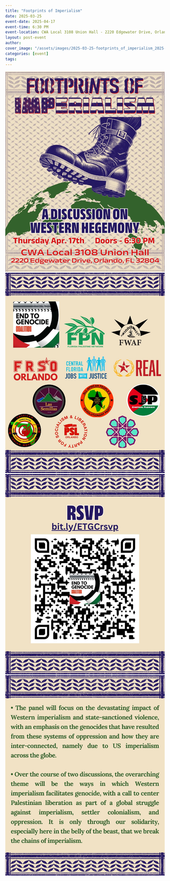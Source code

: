 ```yaml
---
title: "Footprints of Imperialism"
date: 2025-03-25
event-date: 2025-04-17
event-time: 6:30 PM
event-location: CWA Local 3108 Union Hall - 2220 Edgewater Drive, Orlando, FL 32804
layout: post-event
author: 
cover_image: "/assets/images/2025-03-25-footprints_of_imperialism_2025-04-17/cover.jpg"
categories: [event]
tags:
---
```


![1](/assets/images/2025-03-25-footprints_of_imperialism_2025-04-17/1.jpg)
![2](/assets/images/2025-03-25-footprints_of_imperialism_2025-04-17/2.jpg)
![3](/assets/images/2025-03-25-footprints_of_imperialism_2025-04-17/3.jpg)
![4](/assets/images/2025-03-25-footprints_of_imperialism_2025-04-17/4.jpg)